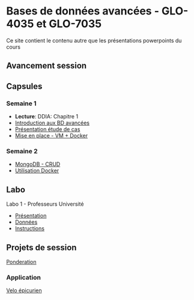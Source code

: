 # Bases de données avancées - GLO-4035 et GLO-7035
Ce site contient le contenu autre que les présentations powerpoints du cours

## Avancement session

## Capsules

### Semaine 1
* **Lecture**: DDIA: Chapitre 1
* [Introduction aux BD avancées](https://youtu.be/7lwjnHQb0TQ)
* [Présentation étude de cas](https://youtu.be/7lwjnHQb0TQ)
* [Mise en place - VM + Docker](https://youtu.be/RFxvC6cd7eI)

### Semaine 2
* [MongoDB - CRUD](https://www.youtube.com/watch?v=7Q9DW_-8GnY)
* [Utilisation Docker](https://www.youtube.com/watch?v=gogW8UEzQuE)

## Labo 

Labo 1 - Professeurs Université
* [Présentation](https://youtu.be/7FiYAWaPPGc)
* [Données](labo/labo_1/bd_ulaval.json)
* [Instructions](labo/labo_1/instructions.js)

## Projets de session
[Ponderation](evaluations/ponderation.md)

### Application
[Velo épicurien](evaluations/projet_ingenierie.md)

